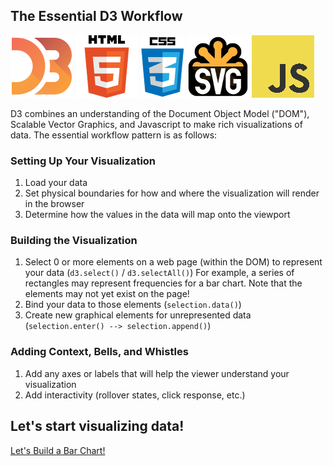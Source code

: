 
## The Essential D3 Workflow

![D3 Logo](../logos/d3_logo_100.png)  ![HTML5 Logo](../logos/HTML5_logo_100.png)   ![CSS Logo](../logos/CSS3_logo_100.png)    ![SVG Logo](../logos/SVG_logo_100.png)    ![Javascript Logo](../logos/JS_logo_100.png)

D3 combines an understanding of the Document Object Model ("DOM"), Scalable Vector Graphics, and Javascript to make rich visualizations of data. The essential workflow pattern is as follows:

### Setting Up Your Visualization

1. Load your data
2. Set physical boundaries for how and where the visualization will render in the browser
3. Determine how the values in the data will map onto the viewport

### Building the Visualization

1. Select 0 or more elements on a web page (within the DOM) to represent your data (`d3.select()` / `d3.selectAll()`)
    For example, a series of rectangles may represent frequencies for a bar chart. Note that the elements may not yet exist on the page!
2. Bind your data to those elements (`selection.data()`)
3. Create new graphical elements for unrepresented data (`selection.enter() --> selection.append()`)

### Adding Context, Bells, and Whistles

1. Add any axes or labels that will help the viewer understand your visualization
2. Add interactivity (rollover states, click response, etc.)

## Let's start visualizing data!

[Let's Build a Bar Chart!](build_bar_chart.md)
